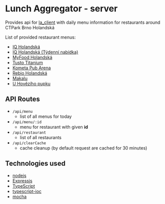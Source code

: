 # Lunch Aggregator - server

Provides api for [la_client](https://github.com/kozubikmichal/la_server) with daily menu information for restaurants around CTPark Brno Holandská

List of provided restaurant menus:

* [IQ Holandská](http://iqrestaurant.cz/brno/menu.html)
* [IQ Holandská (Týdenní nabídka)](http://iqrestaurant.cz/brno/menu.html)
* [MyFood Holandská](https://www.sklizeno.cz/o-nas/brno-holandska/)
* [Tusto Titanium](http://titanium.tusto.cz/tydenni-menu/)
* [Kometa Pub Arena](http://arena.kometapub.cz/tydenni-menu.php)
* [Rebio Holandská](http://www.rebio.cz/Holandska/Nase-nabidka/dW-ei.folder.aspx)
* [Makalu](http://www.nepalska-restaurace-makalu.cz/index.php)
* [U Hovězího pupku](http://www.uhovezihopupku.cz/menu/)

## API Routes

* `/api/menu`
  * list of all menus for today
* `/api/menu/:id`
  * menu for restaurant with given **id**
* `/api/restaurant`
  * list of all restaurants
* `/api/clearCache`
  * cache cleanup (by default request are cached for 30 minutes)

## Technologies used

* [nodejs](https://nodejs.org/en/)
* [Expressjs](https://expressjs.com/)
* [TypeScript](https://www.typescriptlang.org/)
* [typescript-ioc](https://www.npmjs.com/package/typescript-ioc)
* [mocha](https://mochajs.org/)